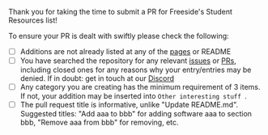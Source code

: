 <!-- DO NOT DELETE THE TEXT BELOW. Please make sure relevant boxes are checked [x] -->

Thank you for taking the time to submit a PR for Freeside's Student Resources list!

To ensure your PR is dealt with swiftly please check the following:


- [ ] Additions are not already listed at any of the [pages](https://github.com/FreesideHull/StudentResources/tree/main/Pages) or README
- [ ] You have searched the repository for any relevant [issues](https://github.com/FreesideHull/StudentResources/issues) or [PRs](https://github.com/FreesideHull/StudentResources/pulls), including closed ones for any reasons why your entry/entries may be denied. If in doubt: get in touch at our [Discord](https://discord.freeside.co.uk)
- [ ] Any category you are creating has the minimum requirement of 3 items.
  If not, your addition may be inserted into `Other interesting stuff `.
- [ ] The pull request title is informative, unlike "Update README.md".
  Suggested titles: "Add aaa to bbb" for adding software aaa to section bbb,
  "Remove aaa from bbb" for removing, etc.
